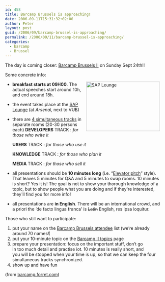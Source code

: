 ```yaml
---
id: 458
title: Barcamp Brussels is approaching!
date: 2006-09-11T15:31:32+02:00
author: Peter
layout: post
guid: /2006/09/barcamp-brussel-is-approaching/
permalink: /2006/09/11/barcamp-brussel-is-approaching/
categories:
  - barcamp
  - Brussel
---
```

The day is coming closer: [Barcamp Brussels II](http://barcamp.org/BarCampBrussels) on Sunday Sept 24th!!

Some concrete info:

[<img  src="http://static.flickr.com/89/235978075_66b15e4de0_m.jpg" style="float:right" width="240" height="160" alt="SAP Lounge" />](http://www.flickr.com/photos/pforret/235978075/ "Photo Sharing")

  * **breakfast starts at 09H00**. The actual speeches start around 10h, and end around 18h. 
  * the event takes place at the [SAP Lounge](http://www.saplounge.be/) (at _Arsenal_, next to VUB) 
  * there are [4 simultaneous tracks](http://barcamp.forret.com/wiki/index.php?title=Barcamp_II_topics) in separate rooms (20-30 persons each) 
    **DEVELOPERS** TRACK
    :   _for those who write it_
    
    **USERS** TRACK
    :   _for those who use it_
    
    **KNOWLEDGE** TRACK
    :   _for those who plan it_
    
    **MEDIA** TRACK
    :   _for those who sell it_

  * all presentations should be **10 minutes long** (i.e. &#8220;[Elevator pitch](http://barcamp.forret.com/wiki/index.php?title=Elevator-pitch)&#8221; style). That leaves 5 minutes for Q&A and 5 minutes to swap rooms. 10 minutes is short? Yes it is! The goal is not to show your thorough knowledge of a topic, but to show people what you are doing and if they're interested, they'll find you for more info! 
  * all presentations are **in English**. There will be an international crowd, and a priori the &#8216;de facto lingua franca' is <strike>Latin</strike> English, res ipsa loquitur. 

Those who still want to participate:

  1. put your name on the [Barcamp Brussels attendee](http://barcamp.org/BarCampBrussels) list (we’re already around 70 names!)
  2. put your 10-minute topic on the [Barcamp II topics](http://barcamp.forret.com/wiki/index.php?title=Barcamp_II_topics) page
  3. prepare your presentation: focus on the important stuff, don’t go  
    in too much detail and practise iot. 10 minutes is really short, and  
    you will be stopped when your time is up, so that we can keep the four  
    simultaneous tracks synchronized.
  4. show up and have fun

(from [barcamp.forret.com](http://barcamp.forret.com/blog/2006/09/06/barcamp-brussels-in-sap-lounge/))